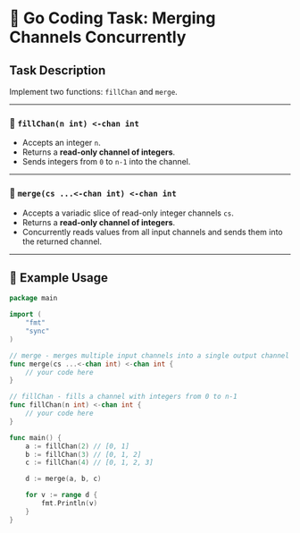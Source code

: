 # 🧩 Go Coding Task: Merging Channels Concurrently

## Task Description

Implement two functions: `fillChan` and `merge`.

---

### 🔧 `fillChan(n int) <-chan int`

- Accepts an integer `n`.
- Returns a **read-only channel of integers**.
- Sends integers from `0` to `n-1` into the channel.

---

### 🔀 `merge(cs ...<-chan int) <-chan int`

- Accepts a variadic slice of read-only integer channels `cs`.
- Returns a **read-only channel of integers**.
- Concurrently reads values from all input channels and sends them into the returned channel.

---

## 🧪 Example Usage

```go
package main

import (
	"fmt"
	"sync"
)

// merge - merges multiple input channels into a single output channel
func merge(cs ...<-chan int) <-chan int {
	// your code here
}

// fillChan - fills a channel with integers from 0 to n-1
func fillChan(n int) <-chan int {
	// your code here
}

func main() {
	a := fillChan(2) // [0, 1]
	b := fillChan(3) // [0, 1, 2]
	c := fillChan(4) // [0, 1, 2, 3]

	d := merge(a, b, c)

	for v := range d {
		fmt.Println(v)
	}
}
```
